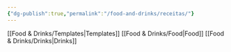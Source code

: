 ```yaml
---
{"dg-publish":true,"permalink":"/food-and-drinks/receitas/"}
---
```


[[Food & Drinks/Templates\|Templates]]
[[Food & Drinks/Food\|Food]]
[[Food & Drinks/Drinks\|Drinks]]